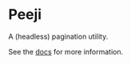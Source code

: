 # Peeji

A (headless) pagination utility.

See the [docs](https://meesvandongen.github.io/peeji/) for more information.
